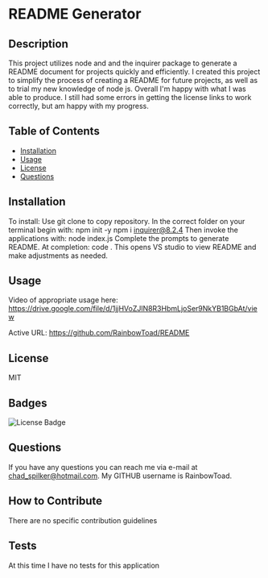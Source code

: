 # README Generator

  ## Description
  
 This project utilizes node and and the inquirer package to generate a README document for projects quickly and efficiently. I created this project to simplify the process of creating a README for future projects, as well as to trial my new knowledge of node js. Overall I'm happy with what I was able to produce. I still had some errors in getting the license links to work correctly, but am happy with my progress. 

  
  ## Table of Contents
  
  - [Installation](#installation)
  - [Usage](#usage)
  - [License](#license)
  - [Questions](#questions)
  
  
  ## Installation
  
To install: Use git clone to copy repository. 
In the correct folder on your terminal begin with: 
npm init -y 
npm i inquirer@8.2.4 
Then invoke the applications with: node index.js Complete the prompts to generate README.
At completion:
code .
This opens VS studio to view README and make adjustments as needed.

  ## Usage
  
  Video of appropriate usage here: https://drive.google.com/file/d/1jjHVoZJlN8R3HbmLjoSer9NkYB1BGbAt/view

  Active URL: https://github.com/RainbowToad/README

  
  
  ## License

  MIT
  
  ## Badges
  
  ![License Badge](https://shields.io/badge/license-MIT-green)
  
  ## Questions

  If you have any questions you can reach me via e-mail at chad_spilker@hotmail.com. My GITHUB username is RainbowToad.
  
  ## How to Contribute
  
 There are no specific contribution guidelines
  
  ## Tests
  
  At this time I have no tests for this application

